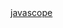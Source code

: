 <!doctype HTML>
<html>
<head>
  <title>
    Java study
  </title>
</head>
<body>
  <a href="D:\eclipse-workspace\java1008\src\org\opentutorials\javatutorilas\eclipse\helloscope.java">
    javascope</a>
</body>
</html>

